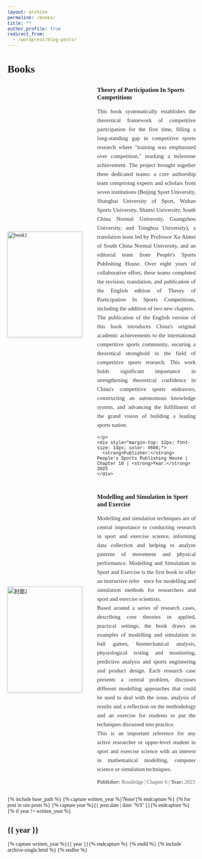 ```yaml
---
layout: archive
permalink: /books/
title: ""
author_profile: true
redirect_from:
  - /wordpress/blog-posts/
---
```


<style>
  body {
    font-family: 'Times New Roman', Times, serif !important;
  }
  h1, h2, h3, p, table, span, a {
    font-family: inherit !important;
  }
  code, pre {
    font-family: 'Courier New', monospace !important;
  }
</style>


<h1 style="font-family: 'Times New Roman', Times, serif; text-align: left; margin-bottom: 20px;">Books</h1>


<div style="display: flex; gap: 40px; margin: 30px 0; align-items: center;">
  <!-- A4容器210:297 -->
  <div style="width: 15%; min-width: 200px; aspect-ratio: 210/297; overflow: hidden; box-shadow: 0 2px 8px rgba(0,0,0,0.1);">
    <img src="https://sportssuper.github.io/ZSL/assets/images/book1.jpg" 
         alt="book1"
         style="width: 100%; height: 100%; object-fit: cover;">
  </div>

  <!-- 文字介绍区 -->
  <div style="width: 85%;">
    <h3 style="margin-top: 0; margin-bottom: 15px;">
      <strong>Theory of Participation In Sports Competitions</strong>
    </h3>
    <p style="line-height: 1.6; font-size: 15px; color: #333;text-align: justify; text-justify: inter-word;">
      This book systematically establishes the theoretical framework of competitive participation for the first time, filling a long-standing gap in competitive sports research where "training was emphasized over competition," marking a milestone achievement. The project brought together three dedicated teams: a core authorship team comprising experts and scholars from seven institutions (Beijing Sport University, Shanghai University of Sport, Wuhan Sports University, Shanxi University, South China Normal University, Guangzhou University, and Tsinghua University), a translation team led by Professor Xu Aimei of South China Normal University, and an editorial team from People's Sports Publishing House. Over eight years of collaborative effort, these teams completed the revision, translation, and publication of the English edition of Theory of Participation In Sports Competitions, including the addition of two new chapters.<br>
The publication of the English version of this book introduces China's original academic achievements to the international competitive sports community, securing a theoretical stronghold in the field of competitive sports research. This work holds significant importance in strengthening theoretical confidence in China's competitive sports endeavors, constructing an autonomous knowledge system, and advancing the fulfillment of the grand vision of building a leading sports nation.

    </p>
    <div style="margin-top: 12px; font-size: 14px; color: #666;">
      <strong>Publisher:</strong> People's Sports Publishing House | Chapter 10 | <strong>Year:</strong> 2025 
    </div>
  </div>
</div>








<div style="display: flex; gap: 40px; margin: 30px 0; align-items: center;">
  <!-- A4容器210:297 -->
  <div style="width: 15%; min-width: 200px; aspect-ratio: 210/297; overflow: hidden; box-shadow: 0 2px 8px rgba(0,0,0,0.1);">
    <img src="https://sportssuper.github.io/ZSL/assets/images/book2.jpg" 
         alt="封面2"
         style="width: 100%; height: 100%; object-fit: cover;">
  </div>

  <!-- 文字介绍区 -->
  <div style="width: 85%;">
    <h3 style="margin-top: 0; margin-bottom: 15px;">
      <strong>Modelling and Simulation in Sport and Exercise</strong>
    </h3>
    <p style="line-height: 1.6; font-size: 15px; color: #333;text-align: justify; text-justify: inter-word;">
      Modelling and simulation techniques are of central importance to conducting 
research in sport and exercise science, informing data collection and helping 
to analyze patterns of movement and physical performance. Modelling and 
Simulation in Sport and Exercise is the first book to offer an instructive reference for modelling and simulation methods for researchers and sport and exercise 
scientists.<br>
Based around a series of research cases, describing core theories in applied, 
practical settings, the book draws on examples of modelling and simulation in ball 
games, biomechanical analysis, physiological testing and monitoring, predictive 
analysis and sports engineering and product design. Each research case presents a 
central problem, discusses different modelling approaches that could be used to 
deal with the issue, analysis of results and a reflection on the methodology and an 
exercise for students to put the techniques discussed into practice.<br>
This is an important reference for any active researcher or upper-level student 
in sport and exercise science with an interest in mathematical modelling, computer science or simulation techniques.
    </p>
    <div style="margin-top: 12px; font-size: 14px; color: #666;">
      <strong>Publisher:</strong> Routledge | Chapter 6 | <strong>Year:</strong> 2023 
    </div>
  </div>
</div>





{% include base_path %}
{% capture written_year %}'None'{% endcapture %}
{% for post in site.posts %}
  {% capture year %}{{ post.date | date: '%Y' }}{% endcapture %}
  {% if year != written_year %}
    <h2 id="{{ year | slugify }}" class="archive__subtitle">{{ year }}</h2>
    {% capture written_year %}{{ year }}{% endcapture %}
  {% endif %}
  {% include archive-single.html %}
{% endfor %}
